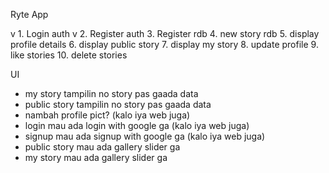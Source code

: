 Ryte App

v 1. Login auth
v 2. Register auth
3. Register rdb
4. new story rdb
5. display profile details
6. display public story
7. display my story
8. update profile
9. like stories
10. delete stories

UI
- my story tampilin no story pas gaada data
- public story tampilin no story pas gaada data
- nambah profile pict? (kalo iya web juga)
- login mau ada login with google ga (kalo iya web juga)
- signup mau ada signup with google ga (kalo iya web juga)
- public story mau ada gallery slider ga
- my story mau ada gallery slider ga
